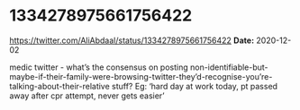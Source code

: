 # 1334278975661756422
https://twitter.com/AliAbdaal/status/1334278975661756422
**Date:** 2020-12-02

medic twitter - what’s the consensus on posting non-identifiable-but-maybe-if-their-family-were-browsing-twitter-they’d-recognise-you’re-talking-about-their-relative stuff? Eg: ‘hard day at work today, pt passed away after cpr attempt, never gets easier’
